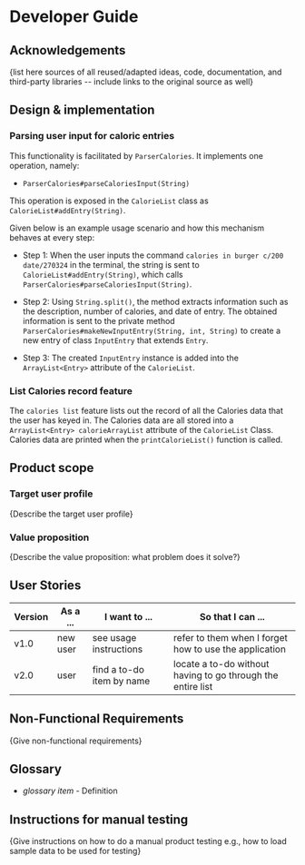 # Developer Guide

## Acknowledgements

{list here sources of all reused/adapted ideas, code, documentation, and third-party libraries -- include links to the original source as well}

## Design & implementation
### Parsing user input for caloric entries

This functionality is facilitated by `ParserCalories`. It implements one operation, namely:
- `ParserCalories#parseCaloriesInput(String)`

This operation is exposed in the `CalorieList` class as `CalorieList#addEntry(String)`.

Given below is an example usage scenario and how this mechanism behaves at every step:
- Step 1: When the user inputs the command `calories in burger c/200 date/270324` in the terminal,
the string is sent to `CalorieList#addEntry(String)`, which calls `ParserCalories#parseCaloriesInput(String)`.

- Step 2: Using `String.split()`, the method extracts information such as the description, number of calories, and date of entry. The obtained information is sent to the private method `ParserCalories#makeNewInputEntry(String, int, String)` to create a new entry of class `InputEntry` that extends `Entry`.

- Step 3: The created `InputEntry` instance is added into the `ArrayList<Entry>` attribute of the `CalorieList`.

### List Calories record feature

The `calories list` feature lists out the record of all the Calories data that the user has keyed in. The Calories data are all stored into a `ArrayList<Entry> calorieArrayList` attribute of the `CalorieList` Class. Calories data are printed when the `printCalorieList()` function is called. 

## Product scope
### Target user profile

{Describe the target user profile}

### Value proposition

{Describe the value proposition: what problem does it solve?}

## User Stories

|Version| As a ... | I want to ... | So that I can ...|
|--------|----------|---------------|------------------|
|v1.0|new user|see usage instructions|refer to them when I forget how to use the application|
|v2.0|user|find a to-do item by name|locate a to-do without having to go through the entire list|

## Non-Functional Requirements

{Give non-functional requirements}

## Glossary

* *glossary item* - Definition

## Instructions for manual testing

{Give instructions on how to do a manual product testing e.g., how to load sample data to be used for testing}

